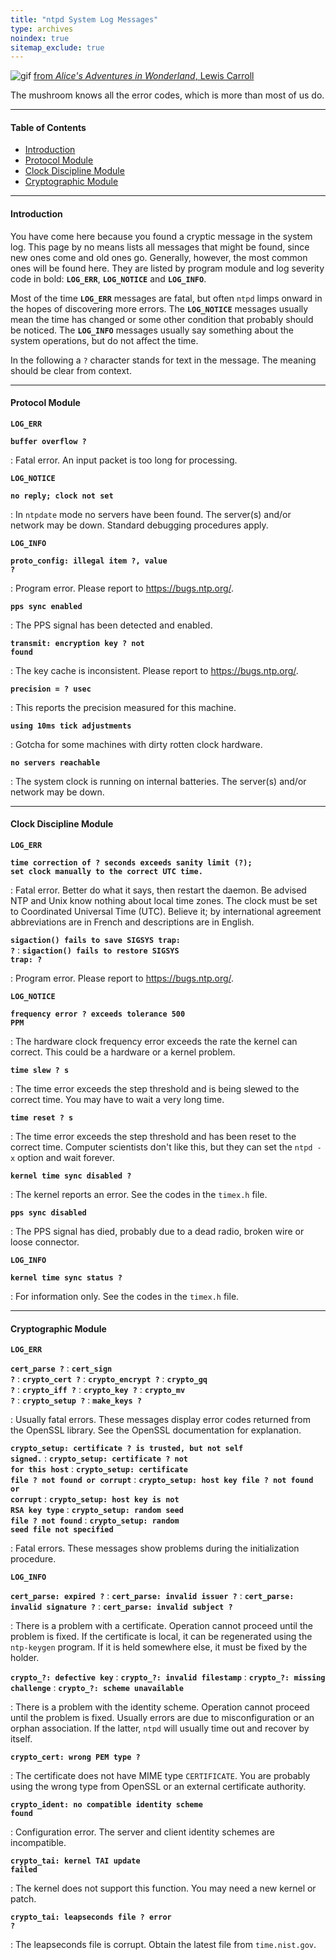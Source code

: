 ```yaml
---
title: "ntpd System Log Messages"
type: archives
noindex: true 
sitemap_exclude: true
---
```


![gif](/documentation/pic/alice47.gif) [from _Alice's Adventures in Wonderland_, Lewis Carroll](/reflib/pictures/)

The mushroom knows all the error codes, which is more than most of us do.

* * *

#### Table of Contents

*   [Introduction](/documentation/4.2.0/msyslog/#introduction)
*   [Protocol Module](/documentation/4.2.0/msyslog/#protocol-module)
*   [Clock Discipline Module](/documentation/4.2.0/msyslog/#clock-discipline-module)
*   [Cryptographic Module](/documentation/4.2.0/msyslog/#cryptographic-module)

* * *

#### Introduction

You have come here because you found a cryptic message in the system log. This page by no means lists all messages that might be found, since new ones come and old ones go. Generally, however, the most common ones will be found here. They are listed by program module and log severity code in bold: <code>**LOG_ERR**</code>, <code>**LOG_NOTICE**</code> and <code>**LOG_INFO**</code>.

Most of the time <code>**LOG_ERR**</code> messages are fatal, but often <code>ntpd</code> limps onward in the hopes of discovering more errors. The <code>**LOG_NOTICE**</code> messages usually mean the time has changed or some other condition that probably should be noticed. The <code>**LOG_INFO**</code> messages usually say something about the system operations, but do not affect the time.

In the following a `?` character stands for text in the message. The meaning should be clear from context.

* * *

#### Protocol Module

<code>**LOG_ERR**</code>

<code>**buffer overflow ?**</code>

: Fatal error. An input packet is too long for processing.

<code>**LOG_NOTICE**</code>

<code>**no reply; clock not set**</code>

: In <code>ntpdate</code> mode no servers have been found. The server(s) and/or network may be down. Standard debugging procedures apply.

<code>**LOG_INFO**</code>

<code>**proto_config: illegal item ?, value ?**</code>

: Program error. Please report to https://bugs.ntp.org/. 

<code>**pps sync enabled**</code>

: The PPS signal has been detected and enabled.

<code>**transmit: encryption key ? not found**</code>

: The key cache is inconsistent. Please report to https://bugs.ntp.org/. 

<code>**precision = ? usec**</code>

: This reports the precision measured for this machine.

<code>**using 10ms tick adjustments**</code>

: Gotcha for some machines with dirty rotten clock hardware.

<code>**no servers reachable**</code>

: The system clock is running on internal batteries. The server(s) and/or network may be down.

* * *

#### Clock Discipline Module

<code>**LOG_ERR**</code>

<code>**time correction of ? seconds exceeds sanity limit (?); set clock manually to the correct UTC time.**</code>

: Fatal error. Better do what it says, then restart the daemon. Be advised NTP and Unix know nothing about local time zones. The clock must be set to Coordinated Universal Time (UTC). Believe it; by international agreement abbreviations are in French and descriptions are in English.

<code>**sigaction() fails to save SIGSYS trap: ?**</code>
: <code>**sigaction() fails to restore SIGSYS trap: ?**</code>

: Program error. Please report to https://bugs.ntp.org/.

<code>**LOG_NOTICE**</code>

<code>**frequency error ? exceeds tolerance 500 PPM**</code>

: The hardware clock frequency error exceeds the rate the kernel can correct. This could be a hardware or a kernel problem.

<code>**time slew ? s**</code>

: The time error exceeds the step threshold and is being slewed to the correct time. You may have to wait a very long time.

<code>**time reset ? s**</code>

: The time error exceeds the step threshold and has been reset to the correct time. Computer scientists don't like this, but they can set the <code>ntpd -x</code> option and wait forever.

<code>**kernel time sync disabled ?**</code>

: The kernel reports an error. See the codes in the <code>timex.h</code> file.

<code>**pps sync disabled**</code>

: The PPS signal has died, probably due to a dead radio, broken wire or loose connector.

<code>**LOG_INFO**</code>

<code>**kernel time sync status ?**</code>

: For information only. See the codes in the <code>timex.h</code> file.

* * *

#### Cryptographic Module

<code>**LOG_ERR**</code>

<code>**cert_parse ?**</code>
: <code>**cert_sign ?**</code>
: <code>**crypto_cert ?**</code>
: <code>**crypto_encrypt ?**</code>
: <code>**crypto_gq ?**</code>
: <code>**crypto_iff ?**</code>
: <code>**crypto_key ?**</code>
: <code>**crypto_mv ?**</code>
: <code>**crypto_setup ?**</code>
: <code>**make_keys ?**</code>

: Usually fatal errors. These messages display error codes returned from the OpenSSL library. See the OpenSSL documentation for explanation.

<code>**crypto_setup: certificate ? is trusted, but not self signed.**</code>
: <code>**crypto_setup: certificate ? not for this host**</code>
: <code>**crypto_setup: certificate file ? not found or corrupt**</code>
: <code>**crypto_setup: host key file ? not found or corrupt**</code>
: <code>**crypto_setup: host key is not RSA key type**</code>
: <code>**crypto_setup: random seed file ? not found**</code>
: <code>**crypto_setup: random seed file not specified**</code>

: Fatal errors. These messages show problems during the initialization procedure.

<code>**LOG_INFO**</code>

<code>**cert_parse: expired ?**</code>
: <code>**cert_parse: invalid issuer ?**</code>
: <code>**cert_parse: invalid signature ?**</code>
: <code>**cert_parse: invalid subject ?**</code>

: There is a problem with a certificate. Operation cannot proceed until the problem is fixed. If the certificate is local, it can be regenerated using the <code>ntp-keygen</code> program. If it is held somewhere else, it must be fixed by the holder.

<code>**crypto\_?: defective key**</code>
: <code>**crypto\_?: invalid filestamp**</code>
: <code>**crypto\_?: missing challenge**</code>
: <code>**crypto\_?: scheme unavailable**</code>

: There is a problem with the identity scheme. Operation cannot proceed until the problem is fixed. Usually errors are due to misconfiguration or an orphan association. If the latter, <code>ntpd</code> will usually time out and recover by itself.

<code>**crypto_cert: wrong PEM type ?**</code>

: The certificate does not have MIME type <code>CERTIFICATE</code>. You are probably using the wrong type from OpenSSL or an external certificate authority.

<code>**crypto_ident: no compatible identity scheme found**</code>

: Configuration error. The server and client identity schemes are incompatible.

<code>**crypto_tai: kernel TAI update failed**</code>

: The kernel does not support this function. You may need a new kernel or patch.

<code>**crypto_tai: leapseconds file ? error ?**</code>

: The leapseconds file is corrupt. Obtain the latest file from <code>time.nist.gov</code>.